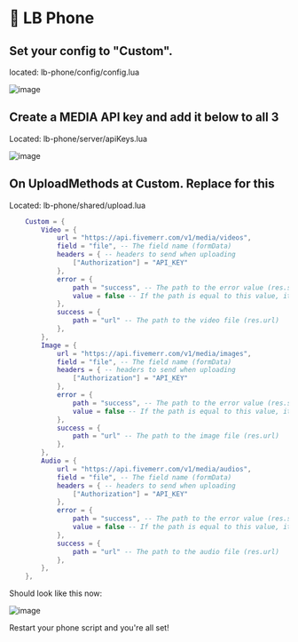 # 📳 LB Phone

## Set your config to "Custom".

located: lb-phone/config/config.lua

![image](https://github.com/FiveMerr/documents/assets/112778590/5084d36d-f9c2-4d86-bad1-1a8ccb580327)

## Create a MEDIA API key and add it below to all 3

Located: lb-phone/server/apiKeys.lua

![image](https://github.com/FiveMerr/documents/assets/112778590/b8eac3e8-287e-495d-aeac-7f338d48ba66)

## On UploadMethods at Custom. Replace for this

Located: lb-phone/shared/upload.lua

```lua
    Custom = {
        Video = {
            url = "https://api.fivemerr.com/v1/media/videos",
            field = "file", -- The field name (formData)
            headers = { -- headers to send when uploading
                ["Authorization"] = "API_KEY"
            },
            error = {
                path = "success", -- The path to the error value (res.success)
                value = false -- If the path is equal to this value, it's an error
            },
            success = {
                path = "url" -- The path to the video file (res.url)
            },
        },
        Image = {
            url = "https://api.fivemerr.com/v1/media/images",
            field = "file", -- The field name (formData)
            headers = { -- headers to send when uploading
                ["Authorization"] = "API_KEY"
            },
            error = {
                path = "success", -- The path to the error value (res.success)
                value = false -- If the path is equal to this value, it's an error
            },
            success = {
                path = "url" -- The path to the image file (res.url)
            },
        },
        Audio = {
            url = "https://api.fivemerr.com/v1/media/audios",
            field = "file", -- The field name (formData)
            headers = { -- headers to send when uploading
                ["Authorization"] = "API_KEY"
            },
            error = {
                path = "success", -- The path to the error value (res.success)
                value = false -- If the path is equal to this value, it's an error
            },
            success = {
                path = "url" -- The path to the audio file (res.url)
            },
        },
    },
```

Should look like this now:&#x20;

![image](https://github.com/FiveMerr/documents/assets/112778590/93a3ba7c-f742-4fbc-bb66-99a00da6233a)

Restart your phone script and you're all set!
